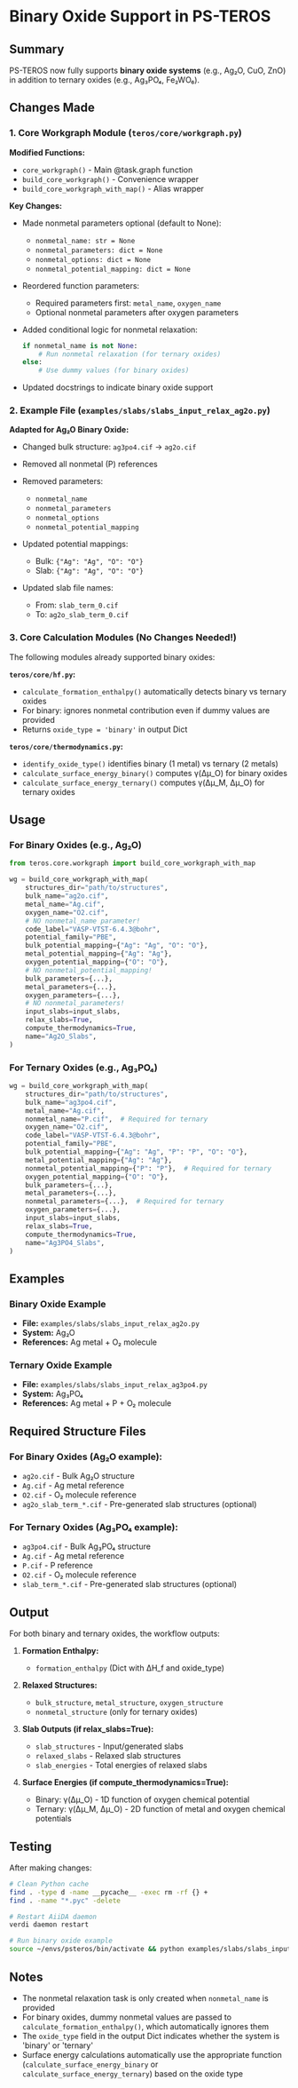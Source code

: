 # Binary Oxide Support in PS-TEROS

## Summary

PS-TEROS now fully supports **binary oxide systems** (e.g., Ag₂O, CuO, ZnO) in addition to ternary oxides (e.g., Ag₃PO₄, Fe₂WO₆).

## Changes Made

### 1. Core Workgraph Module (`teros/core/workgraph.py`)

**Modified Functions:**
- `core_workgraph()` - Main @task.graph function
- `build_core_workgraph()` - Convenience wrapper
- `build_core_workgraph_with_map()` - Alias wrapper

**Key Changes:**
- Made nonmetal parameters optional (default to None):
  - `nonmetal_name: str = None`
  - `nonmetal_parameters: dict = None`
  - `nonmetal_options: dict = None`
  - `nonmetal_potential_mapping: dict = None`
  
- Reordered function parameters:
  - Required parameters first: `metal_name`, `oxygen_name`
  - Optional nonmetal parameters after oxygen parameters
  
- Added conditional logic for nonmetal relaxation:
  ```python
  if nonmetal_name is not None:
      # Run nonmetal relaxation (for ternary oxides)
  else:
      # Use dummy values (for binary oxides)
  ```

- Updated docstrings to indicate binary oxide support

### 2. Example File (`examples/slabs/slabs_input_relax_ag2o.py`)

**Adapted for Ag₂O Binary Oxide:**
- Changed bulk structure: `ag3po4.cif` → `ag2o.cif`
- Removed all nonmetal (P) references
- Removed parameters:
  - `nonmetal_name`
  - `nonmetal_parameters`
  - `nonmetal_options`
  - `nonmetal_potential_mapping`
  
- Updated potential mappings:
  - Bulk: `{"Ag": "Ag", "O": "O"}`
  - Slab: `{"Ag": "Ag", "O": "O"}`
  
- Updated slab file names:
  - From: `slab_term_0.cif`
  - To: `ag2o_slab_term_0.cif`

### 3. Core Calculation Modules (No Changes Needed!)

The following modules already supported binary oxides:

**`teros/core/hf.py`:**
- `calculate_formation_enthalpy()` automatically detects binary vs ternary oxides
- For binary: ignores nonmetal contribution even if dummy values are provided
- Returns `oxide_type = 'binary'` in output Dict

**`teros/core/thermodynamics.py`:**
- `identify_oxide_type()` identifies binary (1 metal) vs ternary (2 metals)
- `calculate_surface_energy_binary()` computes γ(Δμ_O) for binary oxides
- `calculate_surface_energy_ternary()` computes γ(Δμ_M, Δμ_O) for ternary oxides

## Usage

### For Binary Oxides (e.g., Ag₂O)

```python
from teros.core.workgraph import build_core_workgraph_with_map

wg = build_core_workgraph_with_map(
    structures_dir="path/to/structures",
    bulk_name="ag2o.cif",
    metal_name="Ag.cif",
    oxygen_name="O2.cif",
    # NO nonmetal_name parameter!
    code_label="VASP-VTST-6.4.3@bohr",
    potential_family="PBE",
    bulk_potential_mapping={"Ag": "Ag", "O": "O"},
    metal_potential_mapping={"Ag": "Ag"},
    oxygen_potential_mapping={"O": "O"},
    # NO nonmetal_potential_mapping!
    bulk_parameters={...},
    metal_parameters={...},
    oxygen_parameters={...},
    # NO nonmetal_parameters!
    input_slabs=input_slabs,
    relax_slabs=True,
    compute_thermodynamics=True,
    name="Ag2O_Slabs",
)
```

### For Ternary Oxides (e.g., Ag₃PO₄)

```python
wg = build_core_workgraph_with_map(
    structures_dir="path/to/structures",
    bulk_name="ag3po4.cif",
    metal_name="Ag.cif",
    nonmetal_name="P.cif",  # Required for ternary
    oxygen_name="O2.cif",
    code_label="VASP-VTST-6.4.3@bohr",
    potential_family="PBE",
    bulk_potential_mapping={"Ag": "Ag", "P": "P", "O": "O"},
    metal_potential_mapping={"Ag": "Ag"},
    nonmetal_potential_mapping={"P": "P"},  # Required for ternary
    oxygen_potential_mapping={"O": "O"},
    bulk_parameters={...},
    metal_parameters={...},
    nonmetal_parameters={...},  # Required for ternary
    oxygen_parameters={...},
    input_slabs=input_slabs,
    relax_slabs=True,
    compute_thermodynamics=True,
    name="Ag3PO4_Slabs",
)
```

## Examples

### Binary Oxide Example
- **File:** `examples/slabs/slabs_input_relax_ag2o.py`
- **System:** Ag₂O
- **References:** Ag metal + O₂ molecule

### Ternary Oxide Example
- **File:** `examples/slabs/slabs_input_relax_ag3po4.py`
- **System:** Ag₃PO₄
- **References:** Ag metal + P + O₂ molecule

## Required Structure Files

### For Binary Oxides (Ag₂O example):
- `ag2o.cif` - Bulk Ag₂O structure
- `Ag.cif` - Ag metal reference
- `O2.cif` - O₂ molecule reference
- `ag2o_slab_term_*.cif` - Pre-generated slab structures (optional)

### For Ternary Oxides (Ag₃PO₄ example):
- `ag3po4.cif` - Bulk Ag₃PO₄ structure
- `Ag.cif` - Ag metal reference
- `P.cif` - P reference
- `O2.cif` - O₂ molecule reference
- `slab_term_*.cif` - Pre-generated slab structures (optional)

## Output

For both binary and ternary oxides, the workflow outputs:

1. **Formation Enthalpy:**
   - `formation_enthalpy` (Dict with ΔH_f and oxide_type)

2. **Relaxed Structures:**
   - `bulk_structure`, `metal_structure`, `oxygen_structure`
   - `nonmetal_structure` (only for ternary oxides)

3. **Slab Outputs (if relax_slabs=True):**
   - `slab_structures` - Input/generated slabs
   - `relaxed_slabs` - Relaxed slab structures
   - `slab_energies` - Total energies of relaxed slabs

4. **Surface Energies (if compute_thermodynamics=True):**
   - Binary: γ(Δμ_O) - 1D function of oxygen chemical potential
   - Ternary: γ(Δμ_M, Δμ_O) - 2D function of metal and oxygen chemical potentials

## Testing

After making changes:
```bash
# Clean Python cache
find . -type d -name __pycache__ -exec rm -rf {} +
find . -name "*.pyc" -delete

# Restart AiiDA daemon
verdi daemon restart

# Run binary oxide example
source ~/envs/psteros/bin/activate && python examples/slabs/slabs_input_relax_ag2o.py
```

## Notes

- The nonmetal relaxation task is only created when `nonmetal_name` is provided
- For binary oxides, dummy nonmetal values are passed to `calculate_formation_enthalpy()`, which automatically ignores them
- The `oxide_type` field in the output Dict indicates whether the system is 'binary' or 'ternary'
- Surface energy calculations automatically use the appropriate function (`calculate_surface_energy_binary` or `calculate_surface_energy_ternary`) based on the oxide type
